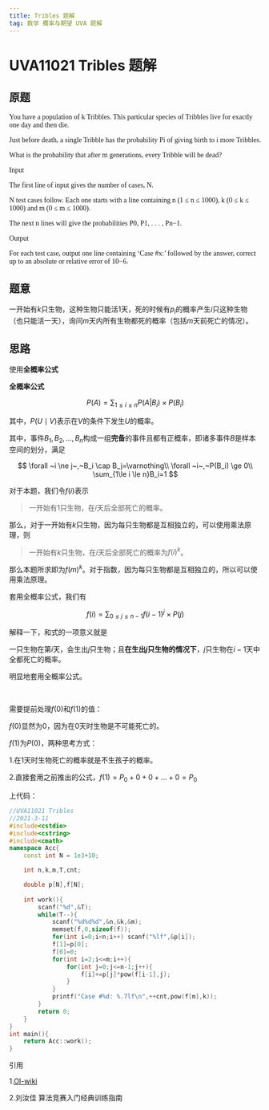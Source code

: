 ```yaml
---
title: Tribles 题解
tag: 数学 概率与期望 UVA 题解
---
```

# UVA11021 Tribles 题解

## 原题
<font face="Consolas">

You have a population of k Tribbles. This particular species of Tribbles live for exactly one day and then die. 


Just before death, a single Tribble has the probability Pi of giving birth to i more Tribbles.


What is the probability that after m generations, every Tribble will be dead?

Input


The first line of input gives the number of cases, N. 

N test cases follow. Each one starts with a line containing n (1 ≤ n ≤ 1000), k (0 ≤ k ≤ 1000) and m (0 ≤ m ≤ 1000). 

The next n lines will give the probabilities P0, P1, . . . , Pn−1.

Output

For each test case, output one line containing ‘Case #x:’ followed by the answer, correct up to an
absolute or relative error of 10−6.

</font>

## 题意

一开始有$k$只生物，这种生物只能活$1$天，死的时候有$p_i$的概率产生$i$只这种生物（也只能活一天），询问$m$天内所有生物都死的概率（包括$m$天前死亡的情况）。

## 思路

使用**全概率公式**

**全概率公式**$~$$~$$~$$~$

$$
P(A)=\sum_{1 \le i \le n}P(A|B_i)\times P(B_i)
$$

其中，$P(U\mid V)$表示在$V$的条件下发生$U$的概率。

其中，事件$B_1,B_2,...,B_n$构成一组**完备**的事件且都有正概率，即诸多事件$B$是样本空间的划分，满足

$$
\forall ~i \ne j~,~B_i \cap B_j=\varnothing\\
\forall ~i~,~P(B_i) \ge 0\\
\sum_{1\le i \le n}B_i=1
$$

对于本题，我们令$f(i)$表示

>一开始有$1$只生物，在$i$天后全部死亡的概率。

那么，对于一开始有$k$只生物，因为每只生物都是互相独立的，可以使用乘法原理，则

>一开始有$k$只生物，在$i$天后全部死亡的概率为$f(i)^k$。

那么本题所求即为$f(m)^k$。对于指数，因为每只生物都是互相独立的，所以可以使用乘法原理。

套用全概率公式，我们有

$$
f(i)=\sum_{0\le j \le n-1}f(i-1)^j \times P(j)
$$

解释一下，和式的一项意义就是

一只生物在第$i$天，会生出$j$只生物；且**在生出$j$只生物的情况下**，$j$只生物在$i-1$天中全都死亡的概率。

明显地套用全概率公式。

$~$

需要提前处理$f(0)$和$f(1)$的值：

$f(0)$显然为$0$，因为在$0$天时生物是不可能死亡的。

$f(1)$为$P(0)$，两种思考方式：

1.在$1$天时生物死亡的概率就是不生孩子的概率。

2.直接套用之前推出的公式，$f(1)=P_0+0+0+...+0=P_0$

上代码：
```cpp
//UVA11021 Tribles
//2021-3-11
#include<cstdio>
#include<cstring>
#include<cmath>
namespace Acc{
	const int N = 1e3+10;

	int n,k,m,T,cnt;

	double p[N],f[N];
	
	int work(){
		scanf("%d",&T);
		while(T--){
			scanf("%d%d%d",&n,&k,&m);
			memset(f,0,sizeof(f));
			for(int i=0;i<n;i++) scanf("%lf",&p[i]);
			f[1]=p[0];
            f[0]=0;
			for(int i=2;i<=m;i++){
				for(int j=0;j<=n-1;j++){
					f[i]+=p[j]*pow(f[i-1],j);
				}
			}
			printf("Case #%d: %.7lf\n",++cnt,pow(f[m],k));
		}
		return 0;
	}
}
int main(){
	return Acc::work();
}
```

引用

1.[OI-wiki](https://oi-wiki.org/math/expectation/#_10)

2.刘汝佳 算法竞赛入门经典训练指南